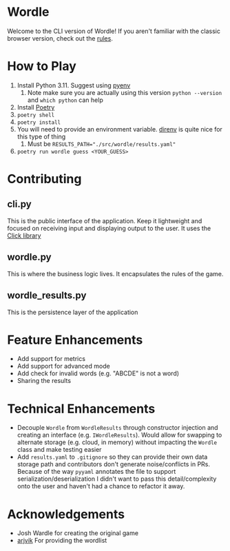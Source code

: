 # Wordle
Welcome to the CLI version of Wordle! If you aren't familiar with the classic browser version, check out the [rules](./product_requirements_doc.md).

# How to Play
1. Install Python 3.11. Suggest using [pyenv](https://github.com/pyenv/pyenv)
   1. Note make sure you are actually using this version `python --version` and `which python` can help
2. Install [Poetry](https://python-poetry.org/docs/#installation)
3. `poetry shell`
4. `poetry install`
5. You will need to provide an environment variable. [direnv](https://direnv.net/) is quite nice for this type of thing
   1. Must be `RESULTS_PATH="./src/wordle/results.yaml"`
6. `poetry run wordle guess <YOUR_GUESS>`

# Contributing
## cli.py
This is the public interface of the application. Keep it lightweight and focused on receiving input and displaying output to the user. It uses the [Click library](https://click.palletsprojects.com/)

## wordle.py
This is where the business logic lives. It encapsulates the rules of the game.

## wordle_results.py
This is the persistence layer of the application

# Feature Enhancements
- Add support for metrics
- Add support for advanced mode
- Add check for invalid words (e.g. "ABCDE" is not a word)
- Sharing the results

# Technical Enhancements
- Decouple `Wordle` from `WordleResults` through constructor injection and creating an interface (e.g. `IWordleResults`). Would allow for swapping to alternate storage (e.g. cloud, in memory) without impacting the `Wordle` class and make testing easier
- Add `results.yaml` to `.gitignore` so they can provide their own data storage path and contributors don't generate noise/conflicts in PRs. Because of the way `pyyaml` annotates the file to support serialization/deserialization I didn't want to pass this detail/complexity onto the user and haven't had a chance to refactor it away.

# Acknowledgements
- Josh Wardle for creating the original game
- [arjvik](https://dagshub.com/arjvik/wordle-wordlist) For providing the wordlist
